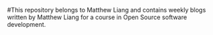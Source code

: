 #This repository belongs to Matthew Liang and contains weekly blogs written by Matthew Liang for a course in Open Source software development.
